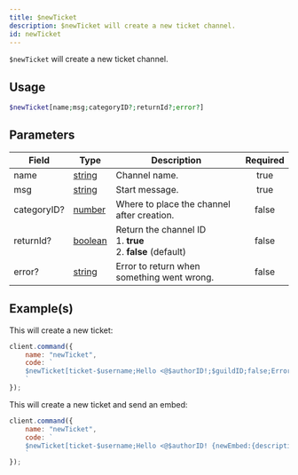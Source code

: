 ```yaml
---
title: $newTicket
description: $newTicket will create a new ticket channel.
id: newTicket
---
```


`$newTicket` will create a new ticket channel.

## Usage

```php
$newTicket[name;msg;categoryID?;returnId?;error?]
```

## Parameters

| Field       | Type                                                                                                | Description                                                            | Required |
| ----------- | --------------------------------------------------------------------------------------------------- | ---------------------------------------------------------------------- | :------: |
| name        | [string](https://developer.mozilla.org/en-US/docs/Web/JavaScript/Reference/Global_Objects/String)   | Channel name.                                                          |   true   |
| msg         | [string](https://developer.mozilla.org/en-US/docs/Web/JavaScript/Reference/Global_Objects/String)   | Start message.                                                         |   true   |
| categoryID? | [number](https://developer.mozilla.org/en-US/docs/Web/JavaScript/Reference/Global_Objects/Number)   | Where to place the channel after creation.                             |  false   |
| returnId?   | [boolean](https://developer.mozilla.org/en-US/docs/Web/JavaScript/Reference/Global_Objects/Boolean) | Return the channel ID <br /> 1. **true** <br /> 2. **false** (default) |  false   |
| error?      | [string](https://developer.mozilla.org/en-US/docs/Web/JavaScript/Reference/Global_Objects/String)   | Error to return when something went wrong.                             |  false   |

## Example(s)

This will create a new ticket:

```javascript
client.command({
    name: "newTicket",
    code: `
    $newTicket[ticket-$username;Hello <@$authorID!;$guildID;false;Error!]
    `
});
```

This will create a new ticket and send an embed:

```javascript
client.command({
    name: "newTicket",
    code: `
    $newTicket[ticket-$username;Hello <@$authorID! {newEmbed:{description:<@$authorID> opened a new ticket!}};$guildID;false;Error!]
    `
});
```
